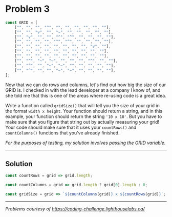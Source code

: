 # Problem 3

```javascript
const GRID = [
    ["", "", "", "^", "", "", "", "", "", ""],
    ["", "", "v", "", "~", "", "", "", "", ""],
    ["", "v", "", "", "^", "^", "", "", "", ""],
    ["", "", "", "", "^", "^", "", "", "", ""],
    ["", "", "", "", "", "", "", "", "v", ""],
    ["", "", "", "", "", "", "", "", "", ""],
    ["", "", "", "", "", "", "", "", "", ""],
    ["", "^", "~", "~", "", "", "", "^", "", ""],
    ["", "^", "", "~", "~", "", "", "", "", ""],
    ["", "^", "", "", "~", "~", "", "", "", ""],
];
```

Now that we can do rows and columns, let's find out how big the size of our GRID is. I checked in with the lead developer at a company I know of, and she told me that this is one of the areas where re-using code is a great idea.

Write a function called `gridSize()` that will tell you the size of your grid in the format `width x height`. Your function should return a string, and in this example, your function should return the string `'10 x 10'`. But you have to make sure that you figure that string out by actually measuring your grid! Your code should make sure that it uses your `countRows()` and `countColumns()` functions that you've already finished.

*For the purposes of testing, my solution involves passing the GRID variable.*

---

## Solution

```javascript
const countRows = grid => grid.length;

const countColumns = grid => grid.length ? grid[0].length : 0;

const gridSize = grid => `${countColumns(grid)} x ${countRows(grid)}`;
```

---

*Problems courtesy of https://coding-challenge.lighthouselabs.ca/*